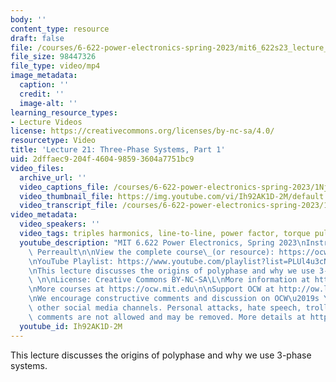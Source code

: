 ```yaml
---
body: ''
content_type: resource
draft: false
file: /courses/6-622-power-electronics-spring-2023/mit6_622s23_lecture_21_360p_16_9.mp4
file_size: 98447326
file_type: video/mp4
image_metadata:
  caption: ''
  credit: ''
  image-alt: ''
learning_resource_types:
- Lecture Videos
license: https://creativecommons.org/licenses/by-nc-sa/4.0/
resourcetype: Video
title: 'Lecture 21: Three-Phase Systems, Part 1'
uid: 2dffaec9-204f-4604-9859-3604a7751bc9
video_files:
  archive_url: ''
  video_captions_file: /courses/6-622-power-electronics-spring-2023/1Nj2YmtOLT_RHHvlc-Jfwe6GCOuVva4HN_transcript.webvtt
  video_thumbnail_file: https://img.youtube.com/vi/Ih92AK1D-2M/default.jpg
  video_transcript_file: /courses/6-622-power-electronics-spring-2023/1Nj2YmtOLT_RHHvlc-Jfwe6GCOuVva4HN_transcript.pdf
video_metadata:
  video_speakers: ''
  video_tags: triples harmonics, line-to-line, power factor, torque pulsations, flux
  youtube_description: "MIT 6.622 Power Electronics, Spring 2023\nInstructor: David\
    \ Perreault\n\nView the complete course\_(or resource): https://ocw.mit.edu/courses/6-622-power-electronics-spring-2023/\L\
    \nYouTube Playlist: https://www.youtube.com/playlist?list=PLUl4u3cNGP62UTc77mJoubhDELSC8lfR0\n\
    \nThis lecture discusses the origins of polyphase and why we use 3-phase systems.\
    \ \n\nLicense: Creative Commons BY-NC-SA\L\nMore information at https://ocw.mit.edu/terms\L\
    \nMore courses at https://ocw.mit.edu\n\nSupport OCW at http://ow.ly/a1If50zVRlQ\n\
    \nWe encourage constructive comments and discussion on OCW\u2019s YouTube and\
    \ other social media channels. Personal attacks, hate speech, trolling, and inappropriate\
    \ comments are not allowed and may be removed. More details at https://ocw.mit.edu/comments.\n"
  youtube_id: Ih92AK1D-2M
---
```

This lecture discusses the origins of polyphase and why we use 3-phase systems.